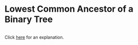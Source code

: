 # Lowest Common Ancestor of a Binary Tree 

~~~java

~~~

Click [here](Explanation.md) for an explanation.

